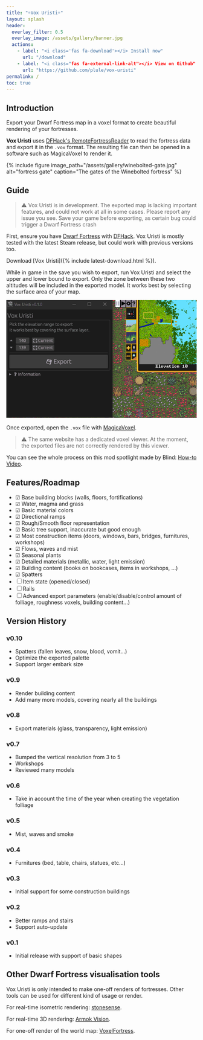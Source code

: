 ```yaml
---
title: "☼Vox Uristi☼"
layout: splash
header:
  overlay_filter: 0.5
  overlay_image: /assets/gallery/banner.jpg
  actions:
    - label: "<i class='fas fa-download'></i> Install now"
      url: "/download"
    - label: "<i class="fas fa-external-link-alt"></i> View on Github"
      url: "https://github.com/plule/vox-uristi"
permalink: /
toc: true
---
```


## Introduction

Export your Dwarf Fortress map in a voxel format to create beautiful rendering
of your fortresses.

**Vox Uristi** uses [DFHack's
RemoteFortressReader](https://docs.dfhack.org/en/stable/docs/tools/RemoteFortressReader.html)
to read the fortress data and export it in the `.vox` format. The resulting file
can then be opened in a software such as MagicaVoxel to render it.

{% include figure image_path="/assets/gallery/winebolted-gate.jpg" alt="fortress gate" caption="The gates of the Winebolted fortress" %}

## Guide

> ⚠ Vox Uristi is in development. The exported map is lacking important
> features, and could not work at all in some cases. Please report any issue you
> see. Save your game before exporting, as certain bug could trigger a Dwarf
> Fortress crash

First, ensure you have [Dwarf
Fortress](https://store.steampowered.com/app/975370/Dwarf_Fortress/) with
[DFHack](https://store.steampowered.com/app/2346660/DFHack__Dwarf_Fortress_Modding_Engine/).
Vox Uristi is mostly tested with the latest Steam release, but could work with
previous versions too.

Download [Vox Uristi]({% include latest-download.html %}).

While in game in the save you wish to export, run Vox Uristi and select the
upper and lower bound to export. Only the zone between these two altitudes will
be included in the exported model. It works best by selecting the surface area
of your map.

![how-to](assets/how-to.gif)

Once exported, open the `.vox` file with [MagicaVoxel](https://ephtracy.github.io/).

> ⚠ The same website has a dedicated voxel viewer. At the moment, the exported
> files are not correctly rendered by this viewer.

You can see the whole process on this mod spotlight made by Blind: [How-to Video](https://www.youtube.com/watch?v=CDqMuBZsNH0).

## Features/Roadmap

- ☑ Base building blocks (walls, floors, fortifications)
- ☑ Water, magma and grass
- ☑ Basic material colors
- ☑ Directional ramps
- ☑ Rough/Smooth floor representation
- ☑ Basic tree support, inaccurate but good enough
- ☑ Most construction items (doors, windows, bars, bridges, furnitures, workshops)
- ☑ Flows, waves and mist
- ☑ Seasonal plants
- ☑ Detailed materials (metallic, water, light emission)
- ☑ Building content (books on bookcases, items in workshops, ...)
- ☑ Spatters
- ☐ Item state (opened/closed)
- ☐ Rails
- ☐ Advanced export parameters (enable/disable/control amount of folliage,
  roughness voxels, building content...)

## Version History

### v0.10

- Spatters (fallen leaves, snow, blood, vomit...)
- Optimize the exported palette
- Support larger embark size

### v0.9

- Render building content
- Add many more models, covering nearly all the buildings

### v0.8

- Export materials (glass, transparency, light emission)

### v0.7

- Bumped the vertical resolution from 3 to 5
- Workshops
- Reviewed many models

### v0.6

- Take in account the time of the year when creating the vegetation folliage

### v0.5

- Mist, waves and smoke

### v0.4

- Furnitures (bed, table, chairs, statues, etc...)

### v0.3

- Initial support for some construction buildings

### v0.2

- Better ramps and stairs
- Support auto-update

### v0.1

- Initial release with support of basic shapes

## Other Dwarf Fortress visualisation tools

Vox Uristi is only intended to make one-off renders of fortresses. Other tools
can be used for different kind of usage or render.

For real-time isometric rendering:
[stonesense](https://docs.dfhack.org/en/stable/docs/tools/stonesense.html).

For real-time 3D rendering: [Armok Vision](https://github.com/RosaryMala/armok-vision).

For one-off render of the world map: [VoxelFortress](https://github.com/RosaryMala/VoxelFortress/releases/tag/v1.0.0).
